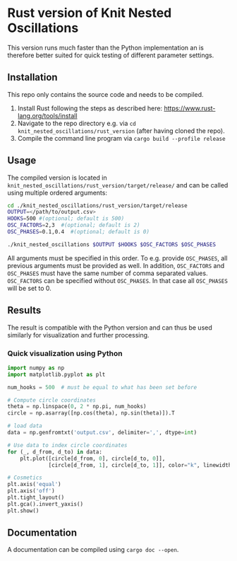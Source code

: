 # Rust version of Knit Nested Oscillations

This version runs much faster than the Python implementation an is therefore
better suited for quick testing of different parameter settings.

## Installation
This repo only contains the source code and needs to be compiled.

1. Install Rust following the steps as described here: https://www.rust-lang.org/tools/install
2. Navigate to the repo directory e.g. via `cd knit_nested_oscillations/rust_version`
   (after having cloned the repo).
3. Compile the command line program via `cargo build --profile release`

## Usage
The compiled version is located in
`knit_nested_oscillations/rust_version/target/release/` and can be called using
multiple ordered arguments:

```bash
cd ./knit_nested_oscillations/rust_version/target/release
OUTPUT=</path/to/output.csv>
HOOKS=500 #(optional; default is 500)
OSC_FACTORS=2,3  #(optional; default is 2)
OSC_PHASES=0.1,0.4  #(optional; default is 0)

./knit_nested_oscillations $OUTPUT $HOOKS $OSC_FACTORS $OSC_PHASES
```

All arguments must be specified in this order. To e.g. provide
`OSC_PHASES`, all previous arguments must be provided as well. In addition,
`OSC_FACTORS` and `OSC_PHASES` must have the same number of comma separated values.
`OSC_FACTORS` can be specified without `OSC_PHASES`. In that case all `OSC_PHASES` 
will be set to 0.

## Results
The result is compatible with the Python version and can thus be used
similarly for visualization and further processing.

### Quick visualization using Python
```python
import numpy as np
import matplotlib.pyplot as plt

num_hooks = 500  # must be equal to what has been set before

# Compute circle coordinates
theta = np.linspace(0, 2 * np.pi, num_hooks)
circle = np.asarray([np.cos(theta), np.sin(theta)]).T

# load data
data = np.genfromtxt('output.csv', delimiter=',', dtype=int)

# Use data to index circle coordinates
for (_, d_from, d_to) in data:
    plt.plot([circle[d_from, 0], circle[d_to, 0]],
             [circle[d_from, 1], circle[d_to, 1]], color="k", linewidth=0.1)

# Cosmetics
plt.axis('equal')
plt.axis('off')
plt.tight_layout()
plt.gca().invert_yaxis()
plt.show()
```

## Documentation
A documentation can be compiled using `cargo doc --open`.